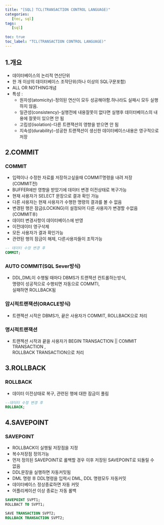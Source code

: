 ```yaml
---
title: "[SQL] TCL(TRANSACTION CONTROL LANGUAGE)"
categories:
   [tec, sql]
tags:
   [sql]
   
toc: true
toc_label: "TCL(TRANSACTION CONTROL LANGUAGE)"
---
```


## 1.개요
- 데이터베이스의 논리적 연산단위
- 한 개 이상의 데이터베이스 조작단위(하나 이상의 SQL구문포함)
- ALL OR NOTHING개념
- 특성 :  
    - 원자성(atomicity)-정의된 연산이 모두 성공해야함.하나라도 실패시 모두 실행하지 않음.
    - 일관성(consistency)-실행전에 내용잘못이 없다면 실행후 데이터베이스의 내용에 잘못이 있으면 안 됨
    - 고립성(isolation)-다른 트랜잭션의 영향을 받으면 안 됨
    - 지속성(durability)-성공한 트랜잭션이 생신한 데이터베이스내용은 영구적으로 저장  
    
## 2.COMMIT
### COMMIT
- 입력이나 수정한 자료를 저장하고싶을때 COMMIT명령을 내려 저장  
(COMMIT전)  
- BUFFER에만 영향을 받았기에 데이터 변경 이전상태로 복구가능
- 현재 사용자가 SELECT 문장으로 결과 확인 가능
- 다른 사용자는 현재 사용자가 수행한 명령의 결과를 볼 수 없음
- 변경된 행은 잠금(LOCKING)이 설정되어 다른 사용자가 변경할 수없음  
(COMMIT후)
- 데이터 변경사항이 데이터베이스에 반영
- 이전데이터 영구삭제
- 모든 사용자가 결과 확인가능
- 관련된 행의 잠금이 해제, 다른사용자들이 조작가능

```sql
-- 데이터 수정 변경 후
COMMIT;
```

### AUTO COMMIT(SQL Sever방식)
- DDL,DML이 수행될 때마다 DBMS가 트랜잭션 컨트롤하는방식,   
명령이 성공적으로 수행되면 자동으로 COMMTI,   
실패하면 ROLLBACK됨  

### 암시적트랜잭션(ORACLE방식)
- 트랜젝션 시작은 DBMS가, 끝은 사용자가 COMMIT, ROLLBACK으로 처리  

### 명시적트랜잭션
- 트랜젝션 시작과 끝을 사용자가 BEGIN TRANSACTION || COMMIT TRANSACTION ,   
ROLLBACK TRANSACTION으로 처리  

## 3.ROLLBACK
### ROLLBACK
- 데이터 이전상태로 복구, 관련된 행에 대한 잠금이 풀림
```sql
--데이터 수정 변경 후
ROLLBACK;
```  

## 4.SAVEPOINT
### SAVEPOINT
- ROLLBACK이 실행될 저장점을 지정
- 복수저장점 정의가능
- 먼저 정의된 SAVEPOINT로 롤백할 경우 이후 저장된 SAVEPOINT로 되돌릴 수 없음
- DDL문장을 실행하면 자동커밋됨
- DML 명령 후 DDL명령을 입력시 DML, DDL 명령모두 자동커밋
- 데이터베이스 정상종료하면 자동 커밋
- 어플리케이션 이상 종료는 자동 롤백
```sql
SAVEPOINT SVPT1;
ROLLBACT TO SVPT1;

SAVE TRANSACTION SVPT2;
ROLLBACK TRANSACTION SVPT2;
```
